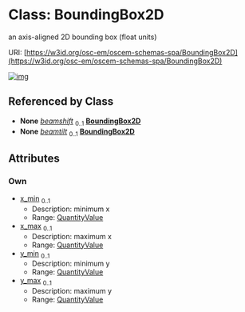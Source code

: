 
# Class: BoundingBox2D

an axis-aligned 2D bounding box (float units)

URI: [https://w3id.org/osc-em/oscem-schemas-spa/BoundingBox2D](https://w3id.org/osc-em/oscem-schemas-spa/BoundingBox2D)


[![img](https://yuml.me/diagram/nofunky;dir:TB/class/[QuantityValue],[QuantityValue]<y_max%200..1-++[BoundingBox2D],[QuantityValue]<y_min%200..1-++[BoundingBox2D],[QuantityValue]<x_max%200..1-++[BoundingBox2D],[QuantityValue]<x_min%200..1-++[BoundingBox2D],[Acquisition]++-%20beamshift%200..1>[BoundingBox2D],[Acquisition]++-%20beamtilt%200..1>[BoundingBox2D],[Acquisition])](https://yuml.me/diagram/nofunky;dir:TB/class/[QuantityValue],[QuantityValue]<y_max%200..1-++[BoundingBox2D],[QuantityValue]<y_min%200..1-++[BoundingBox2D],[QuantityValue]<x_max%200..1-++[BoundingBox2D],[QuantityValue]<x_min%200..1-++[BoundingBox2D],[Acquisition]++-%20beamshift%200..1>[BoundingBox2D],[Acquisition]++-%20beamtilt%200..1>[BoundingBox2D],[Acquisition])

## Referenced by Class

 *  **None** *[beamshift](beamshift.md)*  <sub>0..1</sub>  **[BoundingBox2D](BoundingBox2D.md)**
 *  **None** *[beamtilt](beamtilt.md)*  <sub>0..1</sub>  **[BoundingBox2D](BoundingBox2D.md)**

## Attributes


### Own

 * [x_min](x_min.md)  <sub>0..1</sub>
     * Description: minimum x
     * Range: [QuantityValue](QuantityValue.md)
 * [x_max](x_max.md)  <sub>0..1</sub>
     * Description: maximum x
     * Range: [QuantityValue](QuantityValue.md)
 * [y_min](y_min.md)  <sub>0..1</sub>
     * Description: minimum y
     * Range: [QuantityValue](QuantityValue.md)
 * [y_max](y_max.md)  <sub>0..1</sub>
     * Description: maximum y
     * Range: [QuantityValue](QuantityValue.md)
